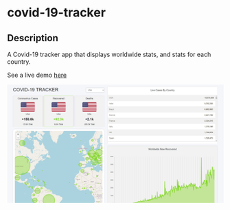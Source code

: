 # covid-19-tracker

## Description

A Covid-19 tracker app that displays worldwide stats, and stats for each country.

See a live demo [here](https://main.d3tcy20w66t5z5.amplifyapp.com/)

![Screenshot](/public/images/home.jpg)
